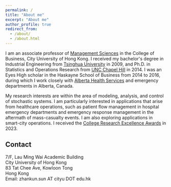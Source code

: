 ```yaml
---
permalink: /
title: "About me"
excerpt: "About me"
author_profile: true
redirect_from:
  - /about/
  - /about.html
---
```


I am an associate professor of [Management Sciences](https://www.cb.cityu.edu.hk/staff/zhanksun/) in the College of Business, City University of Hong Kong. I received my bachelor's degree in Industrial Engineering from [Tsinghua University](https://en.wikipedia.org/wiki/Tsinghua_University) in 2009, and Ph.D. in Statistics and Operations Research from [UNC Chapel Hill](https://en.wikipedia.org/wiki/University_of_North_Carolina_at_Chapel_Hill) in 2014<a href="/files/PhD-Degree.pdf" style="color: inherit; text-decoration: none;">.</a> I was an Eyes High scholar in the Haskayne School of Business from 2014 to 2016, during which I work closely with [Alberta Health Services](https://www.albertahealthservices.ca/) and emergency departments in Alberta, Canada.

My research interests are within the area of modeling, analysis, and control of stochastic systems. I am particularly interested in applications that arise from healthcare operations, such as patient flow management in hospital emergency departments and emergency response management in the aftermath of mass-casualty events. I am also exploring applications in smart-city operations. I received the [College Research Excellence Awards](https://zhanksun.github.io/) in 2023.

## Contact

7/F, Lau Ming Wai Academic Building
<br/> City University of Hong Kong
<br/> 83 Tat Chee Ave, Kowloon Tong
<br/> Hong Kong
<br/> Email: zhankun.sun AT cityu DOT edu.hk
